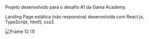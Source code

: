 Projeto desenvolvido para o desafio #1 da Gama Academy.

Landing Page estática (não responsiva) desenvolvida com React.js, TypeScript, html5, css3.

![Frame 12 (1)](https://user-images.githubusercontent.com/52331000/128640365-10556e98-169c-4e05-951d-6f61aa28f539.png)
